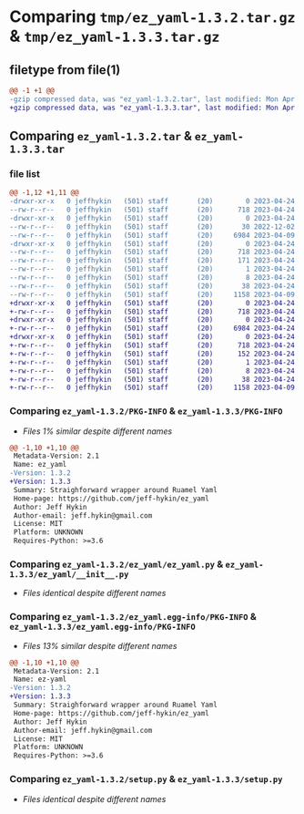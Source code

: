 # Comparing `tmp/ez_yaml-1.3.2.tar.gz` & `tmp/ez_yaml-1.3.3.tar.gz`

## filetype from file(1)

```diff
@@ -1 +1 @@
-gzip compressed data, was "ez_yaml-1.3.2.tar", last modified: Mon Apr 24 15:17:35 2023, max compression
+gzip compressed data, was "ez_yaml-1.3.3.tar", last modified: Mon Apr 24 16:32:21 2023, max compression
```

## Comparing `ez_yaml-1.3.2.tar` & `ez_yaml-1.3.3.tar`

### file list

```diff
@@ -1,12 +1,11 @@
-drwxr-xr-x   0 jeffhykin   (501) staff       (20)        0 2023-04-24 15:17:35.146455 ez_yaml-1.3.2/
--rw-r--r--   0 jeffhykin   (501) staff       (20)      718 2023-04-24 15:17:35.146309 ez_yaml-1.3.2/PKG-INFO
-drwxr-xr-x   0 jeffhykin   (501) staff       (20)        0 2023-04-24 15:17:35.145440 ez_yaml-1.3.2/ez_yaml/
--rw-r--r--   0 jeffhykin   (501) staff       (20)       30 2022-12-02 18:23:22.000000 ez_yaml-1.3.2/ez_yaml/__init__.py
--rw-r--r--   0 jeffhykin   (501) staff       (20)     6984 2023-04-09 03:54:41.000000 ez_yaml-1.3.2/ez_yaml/ez_yaml.py
-drwxr-xr-x   0 jeffhykin   (501) staff       (20)        0 2023-04-24 15:17:35.146140 ez_yaml-1.3.2/ez_yaml.egg-info/
--rw-r--r--   0 jeffhykin   (501) staff       (20)      718 2023-04-24 15:17:34.000000 ez_yaml-1.3.2/ez_yaml.egg-info/PKG-INFO
--rw-r--r--   0 jeffhykin   (501) staff       (20)      171 2023-04-24 15:17:35.000000 ez_yaml-1.3.2/ez_yaml.egg-info/SOURCES.txt
--rw-r--r--   0 jeffhykin   (501) staff       (20)        1 2023-04-24 15:17:34.000000 ez_yaml-1.3.2/ez_yaml.egg-info/dependency_links.txt
--rw-r--r--   0 jeffhykin   (501) staff       (20)        8 2023-04-24 15:17:35.000000 ez_yaml-1.3.2/ez_yaml.egg-info/top_level.txt
--rw-r--r--   0 jeffhykin   (501) staff       (20)       38 2023-04-24 15:17:35.146498 ez_yaml-1.3.2/setup.cfg
--rw-r--r--   0 jeffhykin   (501) staff       (20)     1158 2023-04-09 03:44:06.000000 ez_yaml-1.3.2/setup.py
+drwxr-xr-x   0 jeffhykin   (501) staff       (20)        0 2023-04-24 16:32:21.809105 ez_yaml-1.3.3/
+-rw-r--r--   0 jeffhykin   (501) staff       (20)      718 2023-04-24 16:32:21.808964 ez_yaml-1.3.3/PKG-INFO
+drwxr-xr-x   0 jeffhykin   (501) staff       (20)        0 2023-04-24 16:32:21.808058 ez_yaml-1.3.3/ez_yaml/
+-rw-r--r--   0 jeffhykin   (501) staff       (20)     6984 2023-04-24 16:29:01.000000 ez_yaml-1.3.3/ez_yaml/__init__.py
+drwxr-xr-x   0 jeffhykin   (501) staff       (20)        0 2023-04-24 16:32:21.808771 ez_yaml-1.3.3/ez_yaml.egg-info/
+-rw-r--r--   0 jeffhykin   (501) staff       (20)      718 2023-04-24 16:32:21.000000 ez_yaml-1.3.3/ez_yaml.egg-info/PKG-INFO
+-rw-r--r--   0 jeffhykin   (501) staff       (20)      152 2023-04-24 16:32:21.000000 ez_yaml-1.3.3/ez_yaml.egg-info/SOURCES.txt
+-rw-r--r--   0 jeffhykin   (501) staff       (20)        1 2023-04-24 16:32:21.000000 ez_yaml-1.3.3/ez_yaml.egg-info/dependency_links.txt
+-rw-r--r--   0 jeffhykin   (501) staff       (20)        8 2023-04-24 16:32:21.000000 ez_yaml-1.3.3/ez_yaml.egg-info/top_level.txt
+-rw-r--r--   0 jeffhykin   (501) staff       (20)       38 2023-04-24 16:32:21.809155 ez_yaml-1.3.3/setup.cfg
+-rw-r--r--   0 jeffhykin   (501) staff       (20)     1158 2023-04-09 03:44:06.000000 ez_yaml-1.3.3/setup.py
```

### Comparing `ez_yaml-1.3.2/PKG-INFO` & `ez_yaml-1.3.3/PKG-INFO`

 * *Files 1% similar despite different names*

```diff
@@ -1,10 +1,10 @@
 Metadata-Version: 2.1
 Name: ez_yaml
-Version: 1.3.2
+Version: 1.3.3
 Summary: Straighforward wrapper around Ruamel Yaml
 Home-page: https://github.com/jeff-hykin/ez_yaml
 Author: Jeff Hykin
 Author-email: jeff.hykin@gmail.com
 License: MIT
 Platform: UNKNOWN
 Requires-Python: >=3.6
```

### Comparing `ez_yaml-1.3.2/ez_yaml/ez_yaml.py` & `ez_yaml-1.3.3/ez_yaml/__init__.py`

 * *Files identical despite different names*

### Comparing `ez_yaml-1.3.2/ez_yaml.egg-info/PKG-INFO` & `ez_yaml-1.3.3/ez_yaml.egg-info/PKG-INFO`

 * *Files 13% similar despite different names*

```diff
@@ -1,10 +1,10 @@
 Metadata-Version: 2.1
 Name: ez-yaml
-Version: 1.3.2
+Version: 1.3.3
 Summary: Straighforward wrapper around Ruamel Yaml
 Home-page: https://github.com/jeff-hykin/ez_yaml
 Author: Jeff Hykin
 Author-email: jeff.hykin@gmail.com
 License: MIT
 Platform: UNKNOWN
 Requires-Python: >=3.6
```

### Comparing `ez_yaml-1.3.2/setup.py` & `ez_yaml-1.3.3/setup.py`

 * *Files identical despite different names*

